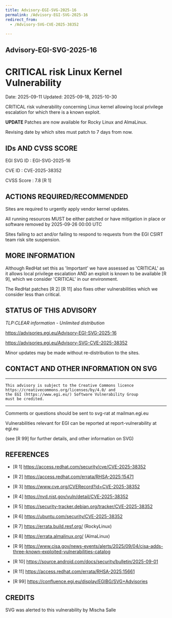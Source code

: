 ```yaml
---
title: Advisory-EGI-SVG-2025-16
permalink: /Advisory-EGI-SVG-2025-16
redirect_from:
  - /Advisory-SVG-CVE-2025-38352
  
---
```

## Advisory-EGI-SVG-2025-16

# CRITICAL risk Linux Kernel Vulnerability 

Date:        2025-09-11
Updated:     2025-09-18, 2025-10-30

CRITICAL risk vulnerability concerning Linux kernel allowing 
local privilege escalation for which there is a known exploit.

**UPDATE** Patches are now available for Rocky Linux and AlmaLinux.

Revising date by which sites must patch to 7 days from now.


## IDs AND CVSS SCORE      

EGI SVG ID : EGI-SVG-2025-16
    
CVE ID     : CVE-2025-38352

CVSS Score : 7.8 [R 1]
    

## ACTIONS REQUIRED/RECOMMENDED

Sites are required to urgently apply vendor kernel updates.

All running resources MUST be either patched or have mitigation
in place or software removed by 2025-09-26  00:00 UTC

Sites failing to act and/or failing to respond to requests from 
the EGI CSIRT team risk site suspension. 


## MORE INFORMATION

Although RedHat set this as 'Important' we have assessed as 'CRITICAL'
as it allows local privilege escalation AND an exploit is known to be
available [R 9], which we consider 'CRITICAL' in our environment.

The RedHat patches [R 2] [R 11] also fixes other vulnerabilities which 
we consider less than critical.
    
## STATUS OF THIS ADVISORY
                         
_TLP:CLEAR information - Unlimited distribution_ 
 
 https://advisories.egi.eu/Advisory-EGI-SVG-2025-16  
 
 https://advisories.egi.eu/Advisory-SVG-CVE-2025-38352
 
Minor updates may be made without re-distribution to the sites.


## CONTACT AND OTHER INFORMATION ON SVG

-----------------------------
    This advisory is subject to the Creative Commons licence 
    https://creativecommons.org/licenses/by/4.0/ and
    the EGI (https://www.egi.eu/) Software Vulnerability Group 
    must be credited.
-----------------------------
    
Comments or questions should be sent to
	svg-rat at mailman.egi.eu

Vulnerabilities relevant for EGI can be reported at
	report-vulnerability at egi.eu
    
(see [R 99] for further details, and other information on SVG)
    
    
## REFERENCES

- [R 1] <https://access.redhat.com/security/cve/CVE-2025-38352>
    
- [R 2] <https://access.redhat.com/errata/RHSA-2025:15471>   
     
- [R 3] <https://www.cve.org/CVERecord?id=CVE-2025-38352>

- [R 4] <https://nvd.nist.gov/vuln/detail/CVE-2025-38352> 

- [R 5] <https://security-tracker.debian.org/tracker/CVE-2025-38352> 
    
- [R 6] <https://ubuntu.com/security/CVE-2025-38352>

- [R 7] <https://errata.build.resf.org/>   (RockyLinux)

- [R 8] <https://errata.almalinux.org/>  (AlmaLinux)
    
- [R 9] <https://www.cisa.gov/news-events/alerts/2025/09/04/cisa-adds-three-known-exploited-vulnerabilities-catalog>
    
- [R 10] <https://source.android.com/docs/security/bulletin/2025-09-01>    

- [R 11] <https://access.redhat.com/errata/RHSA-2025:15661>


- [R 99] <https://confluence.egi.eu/display/EGIBG/SVG+Advisories>

## CREDITS


SVG was alerted to this vulnerability by Mischa Salle 
